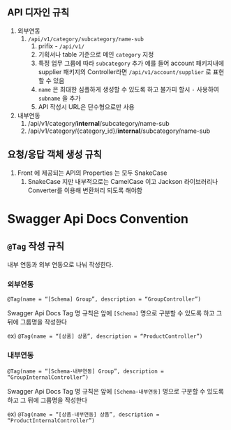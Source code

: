 ## API 디자인 규칙

1. 외부연동
   1. `/api/v1/category/subcategory/name-sub`
      1. prifix - `/api/v1/`
      2. 기획서나 table 기준으로 메인 `category` 지정
      3. 특정 업무 그룹에 따라 `subcategory` 추가 예를 들어 account 패키지내에 supplier 패키지의 Controller라면 `/api/v1/account/supplier` 로 표현할 수 있음
      4. `name` 은 최대한 심플하게 생성할 수 있도록 하고 불가피 할시 `-` 사용하여 `subname` 을 추가
      5. API 작성시 URL은 단수형으로만 사용
2. 내부연동
   1. /api/v1/category/**internal**/subcategory/name-sub
   2. /api/v1/category/{category_id}/**internal**/subcategory/name-sub

## 요청/응답 객체 생성 규칙

1. Front 에 제공되는 API의 Properties 는 모두 SnakeCase
   1. SnakeCase 지만 내부적으로는 CamelCase 이고 Jackson 라이브러리나 Converter를 이용해 변환처리 되도록 해야함

# Swagger Api Docs Convention

## `@Tag` 작성 규칙

내부 연동과 외부 연동으로 나눠 작성한다.

### 외부연동

```
@Tag(name = “[Schema] Group”, description = “GroupController”)
```

Swagger Api Docs Tag 명 규칙은 앞에 `[Schema]` 명으로 구분할 수 있도록 하고 그 뒤에 그룹명을 작성한다

ex) `@Tag(name = “[상품] 상품”, description = “ProductController”)`

### 내부연동

```
@Tag(name = “[Schema-내부연동] Group”, description = “GroupInternalController”)
```

Swagger Api Docs Tag 명 규칙은 앞에 `[Schema-내부연동]` 명으로 구분할 수 있도록 하고 그 뒤에 그룹명을 작성한다 

ex) `@Tag(name = “[상품-내부연동] 상품”, description = “ProductInternalController”)`
